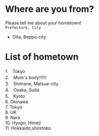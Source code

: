 # Where are you from?
Please tell me about your hometown!  
```Prefecture, City```  
- Oita, Beppu-city

# List of hometown
1.　Tokyo  
2.　Mom's body!!!!!!  
3.　Shimane, Matsue-city  
4.　Osaka, Suita  
5.　Kyoto  
6.  Okinawa  
7.  Tokyo  
8.  UK  
9.  Nara  
10.  Hyogo, Himeji  
11.  Hokkaido,shiretoko
